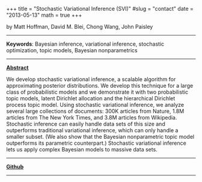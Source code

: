 +++
title = "Stochastic Variational Inference (SVI)"
#slug = "contact"
date = "2013-05-13"
math = true
+++

by Matt Hoffman, David M. Blei, Chong Wang, John Paisley 
___
**Keywords**:  Bayesian inference, variational inference, stochastic optimization, topic models, Bayesian nonparametrics 
___
**[Abstract](https://jmlr.org/papers/volume14/hoffman13a/hoffman13a.pdf)**

We develop stochastic variational inference, a scalable algorithm for approximating posterior distributions. We develop this technique for a large class of probabilistic models and we demonstrate it with two probabilistic topic models, latent Dirichlet allocation and the hierarchical Dirichlet process topic model. Using stochastic variational inference, we analyze several large collections of documents: 300K articles from Nature, 1.8M articles from The New York Times, and 3.8M articles from Wikipedia. Stochastic inference can easily handle data sets of this size and outperforms traditional variational inference, which can only handle a smaller subset. (We also show that the Bayesian nonparametric topic model outperforms its parametric counterpart.) Stochastic variational inference lets us apply complex Bayesian models to massive data sets.
 
___
**[Github](https://github.com/oleksost/Stochastic_VI_LDA)** 
___
